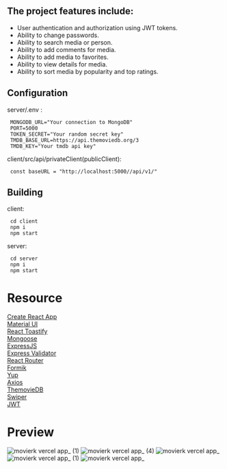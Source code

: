 ## The project features include:

- User authentication and authorization using JWT tokens.
- Ability to change passwords.
- Ability to search media or person.
- Ability to add comments for media.
- Ability to add media to favorites.
- Ability to view details for media.
- Ability to sort media by popularity and top ratings.

## Configuration
server/.env : 

```shell
 MONGODB_URL="Your connection to MongoDB"
 PORT=5000
 TOKEN_SECRET="Your random secret key"
 TMDB_BASE_URL=https://api.themoviedb.org/3
 TMDB_KEY="Your tmdb api key"
```

client/src/api/privateClient(publicClient):
```shell
 const baseURL = "http://localhost:5000//api/v1/"
```

## Building
client:
```shell
 cd client
 npm i
 npm start
```
server:
```shell
 cd server
 npm i
 npm start
```

# Resource
[Create React App](https://create-react-app.dev/)<br>
[Material UI](https://create-react-app.dev/)<br>
[React Toastify](https://github.com/fkhadra/react-toastify)<br>
[Mongoose](https://mongoosejs.com/)<br>
[ExpressJS](https://expressjs.com/)<br>
[Express Validator](https://express-validator.github.io/docs/)<br>
[React Router](https://reactrouter.com/)<br>
[Formik](https://formik.org/)<br>
[Yup](https://github.com/jquense/yup/)<br>
[Axios](https://axios-http.com/)<br>
[ThemovieDB](https://www.themoviedb.org/)<br>
[Swiper](https://swiperjs.com/)<br>
[JWT](https://github.com/auth0/node-jsonwebtoken)<br>

# Preview
![movierk vercel app_ (1)](https://github.com/roman-kalistratov/movieRK/assets/80212286/c0f647cb-6604-4e48-a556-d24b11431a40)
![movierk vercel app_ (4)](https://github.com/roman-kalistratov/movieRK/assets/80212286/10b79660-4f4b-4e2c-b1ec-d748ef3d25dc)
![movierk vercel app_](https://github.com/roman-kalistratov/movieRK/assets/80212286/74fd7d28-e0b5-46f9-8388-438bf179d2be)
![movierk vercel app_ (1)](https://github.com/roman-kalistratov/movieRK/assets/80212286/54b5cc90-df48-437a-8982-02000a6112a1)
![movierk vercel app_](https://github.com/roman-kalistratov/movieRK/assets/80212286/9d9a9a29-cd9d-4180-acd3-99854b8e1a87)


